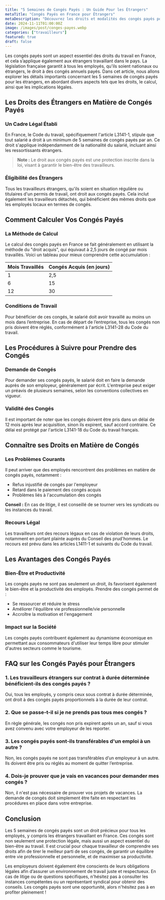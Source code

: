 ```yaml
---
title: "5 Semaines de Congés Payés : Un Guide Pour les Étrangers"
metaTitle: "Congés Payés en France pour Étrangers"
metaDescription: "Découvrez les droits et modalités des congés payés pour les étrangers en France."
date: 2024-11-11T01:00:00Z
image: /images/post/conges-payes.webp
categories: ["travailleurs"]
featured: true
draft: false
---
```


Les congés payés sont un aspect essentiel des droits du travail en France, et cela s’applique également aux étrangers travaillant dans le pays. La législation française garantit à tous les employés, qu'ils soient nationaux ou étrangers, le droit à des congés annuels payés. Dans cet article, nous allons explorer les détails importants concernant les 5 semaines de congés payés pour les étrangers, en abordant divers aspects tels que les droits, le calcul, ainsi que les implications légales.

## Les Droits des Étrangers en Matière de Congés Payés

### Un Cadre Légal Établi

En France, le Code du travail, spécifiquement l'article L3141-1, stipule que tout salarié a droit à un minimum de 5 semaines de congés payés par an. Ce droit s'applique indépendamment de la nationalité du salarié, incluant ainsi les ressortissants étrangers.

> **Note :** Le droit aux congés payés est une protection inscrite dans la loi, visant à garantir le bien-être des travailleurs.

### Éligibilité des Étrangers

Tous les travailleurs étrangers, qu'ils soient en situation régulière ou titulaires d'un permis de travail, ont droit aux congés payés. Cela inclut également les travailleurs détachés, qui bénéficient des mêmes droits que les employés locaux en termes de congés.

## Comment Calculer Vos Congés Payés

### La Méthode de Calcul

Le calcul des congés payés en France se fait généralement en utilisant la méthode du "droit acquis", qui équivaut à 2,5 jours de congé par mois travaillés. Voici un tableau pour mieux comprendre cette accumulation :

| Mois Travaillés | Congés Acquis (en jours) |
|------------------|---------------------------|
| 1                | 2,5                       |
| 6                | 15                        |
| 12               | 30                        |

### Conditions de Travail

Pour bénéficier de ces congés, le salarié doit avoir travaillé au moins un mois dans l’entreprise. En cas de départ de l’entreprise, tous les congés non pris doivent être réglés, conformément à l'article L3141-28 du Code du travail.

## Les Procédures à Suivre pour Prendre des Congés

### Demande de Congés

Pour demander ses congés payés, le salarié doit en faire la demande auprès de son employeur, généralement par écrit. L'entreprise peut exiger un préavis de plusieurs semaines, selon les conventions collectives en vigueur.

### Validité des Congés

Il est important de noter que les congés doivent être pris dans un délai de 12 mois après leur acquisition, sinon ils expirent, sauf accord contraire. Ce délai est protégé par l'article L3141-18 du Code du travail français.

## Connaître ses Droits en Matière de Congés 

### Les Problèmes Courants

Il peut arriver que des employés rencontrent des problèmes en matière de congés payés, notamment :

- Refus injustifié de congés par l'employeur
- Retard dans le paiement des congés acquis
- Problèmes liés à l'accumulation des congés

**Conseil :** En cas de litige, il est conseillé de se tourner vers les syndicats ou les instances du travail.

### Recours Légal

Les travailleurs ont des recours légaux en cas de violation de leurs droits, notamment en portant plainte auprès du Conseil des prud'hommes. Le recours est prévu dans les articles L1411-1 et suivants du Code du travail.

## Les Avantages des Congés Payés

### Bien-Être et Productivité

Les congés payés ne sont pas seulement un droit, ils favorisent également le bien-être et la productivité des employés. Prendre des congés permet de :

- Se ressourcer et réduire le stress
- Améliorer l'équilibre vie professionnelle/vie personnelle
- Accroître la motivation et l'engagement

### Impact sur la Société

Les congés payés contribuent également au dynamisme économique en permettant aux consommateurs d'utiliser leur temps libre pour stimuler d'autres secteurs comme le tourisme.

## FAQ sur les Congés Payés pour Étrangers

### 1. Les travailleurs étrangers sur contrat à durée déterminée bénéficient-ils des congés payés ?

Oui, tous les employés, y compris ceux sous contrat à durée déterminée, ont droit à des congés payés proportionnels à la durée de leur contrat.

### 2. Que se passe-t-il si je ne prends pas tous mes congés ?

En règle générale, les congés non pris expirent après un an, sauf si vous avez convenu avec votre employeur de les reporter.

### 3. Les congés payés sont-ils transférables d'un emploi à un autre ?

Non, les congés payés ne sont pas transférables d’un employeur à un autre. Ils doivent être pris ou réglés au moment de quitter l’entreprise.

### 4. Dois-je prouver que je vais en vacances pour demander mes congés ?

Non, il n'est pas nécessaire de prouver vos projets de vacances. La demande de congés doit simplement être faite en respectant les procédures en place dans votre entreprise.

## Conclusion

Les 5 semaines de congés payés sont un droit précieux pour tous les employés, y compris les étrangers travaillant en France. Ces congés sont non seulement une protection légale, mais aussi un aspect essentiel du bien-être au travail. Il est crucial pour chaque travailleur de comprendre ses droits afin de tirer le meilleur parti de ses congés, de garantir un équilibre entre vie professionnelle et personnelle, et de maximiser sa productivité.

Les employeurs doivent également être conscients de leurs obligations légales afin d’assurer un environnement de travail juste et respectueux. En cas de litige ou de questions spécifiques, n'hésitez pas à consulter les instances compétentes ou un représentant syndical pour obtenir des conseils. Les congés payés sont une opportunité, alors n'hésitez pas à en profiter pleinement !